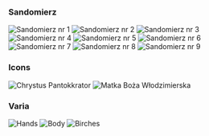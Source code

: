 

### Sandomierz

<img src="san_1.jpg" alt="Sandomierz nr 1">

<img src="san_2.jpg" alt="Sandomierz nr 2">

<img src="san_3.jpg" alt="Sandomierz nr 3">

<img src="san_4.jpg" alt="Sandomierz nr 4">

<img src="san_5.jpg" alt="Sandomierz nr 5">

<img src="san_6.jpg" alt="Sandomierz nr 6">

<img src="san_7.jpg" alt="Sandomierz nr 7">

<img src="san_8.jpg" alt="Sandomierz nr 8">

<img src="san_9.jpg" alt="Sandomierz nr 9">

### Icons

<img src="icon_1.jpg" alt="Chrystus Pantokkrator">

<img src="icon_2.jpg" alt="Matka Boża Włodzimierska">

### Varia

<img src="rece.jpg" alt="Hands">

<img src="postac.jpg" alt="Body">

<img src="brzozy.jpg" alt="Birches">


